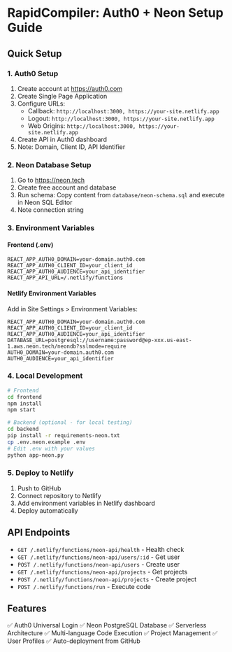 # RapidCompiler: Auth0 + Neon Setup Guide

## Quick Setup

### 1. Auth0 Setup
1. Create account at https://auth0.com
2. Create Single Page Application
3. Configure URLs:
   - Callback: `http://localhost:3000, https://your-site.netlify.app`
   - Logout: `http://localhost:3000, https://your-site.netlify.app`
   - Web Origins: `http://localhost:3000, https://your-site.netlify.app`
4. Create API in Auth0 dashboard
5. Note: Domain, Client ID, API Identifier

### 2. Neon Database Setup
1. Go to https://neon.tech
2. Create free account and database
3. Run schema: Copy content from `database/neon-schema.sql` and execute in Neon SQL Editor
4. Note connection string

### 3. Environment Variables

#### Frontend (.env)
```
REACT_APP_AUTH0_DOMAIN=your-domain.auth0.com
REACT_APP_AUTH0_CLIENT_ID=your_client_id
REACT_APP_AUTH0_AUDIENCE=your_api_identifier
REACT_APP_API_URL=/.netlify/functions
```

#### Netlify Environment Variables
Add in Site Settings > Environment Variables:
```
REACT_APP_AUTH0_DOMAIN=your-domain.auth0.com
REACT_APP_AUTH0_CLIENT_ID=your_client_id
REACT_APP_AUTH0_AUDIENCE=your_api_identifier
DATABASE_URL=postgresql://username:password@ep-xxx.us-east-1.aws.neon.tech/neondb?sslmode=require
AUTH0_DOMAIN=your-domain.auth0.com
AUTH0_AUDIENCE=your_api_identifier
```

### 4. Local Development
```bash
# Frontend
cd frontend
npm install
npm start

# Backend (optional - for local testing)
cd backend
pip install -r requirements-neon.txt
cp .env.neon.example .env
# Edit .env with your values
python app-neon.py
```

### 5. Deploy to Netlify
1. Push to GitHub
2. Connect repository to Netlify
3. Add environment variables in Netlify dashboard
4. Deploy automatically

## API Endpoints
- `GET /.netlify/functions/neon-api/health` - Health check
- `GET /.netlify/functions/neon-api/users/:id` - Get user
- `POST /.netlify/functions/neon-api/users` - Create user
- `GET /.netlify/functions/neon-api/projects` - Get projects
- `POST /.netlify/functions/neon-api/projects` - Create project
- `POST /.netlify/functions/run` - Execute code

## Features
✅ Auth0 Universal Login
✅ Neon PostgreSQL Database
✅ Serverless Architecture
✅ Multi-language Code Execution
✅ Project Management
✅ User Profiles
✅ Auto-deployment from GitHub